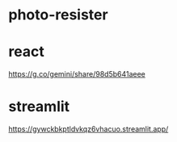 # photo-resister

# react
https://g.co/gemini/share/98d5b641aeee

# streamlit
https://gywckbkptldvkqz6vhacuo.streamlit.app/
